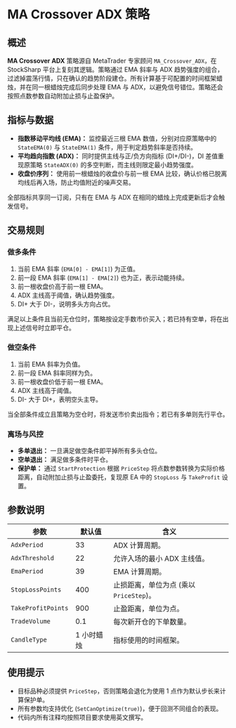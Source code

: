 # MA Crossover ADX 策略

## 概述
**MA Crossover ADX** 策略源自 MetaTrader 专家顾问 `MA_Crossover_ADX`，在 StockSharp 平台上复刻其逻辑。策略通过 EMA 斜率与 ADX 趋势强度的组合，过滤掉震荡行情，只在确认的趋势阶段建仓。所有计算基于可配置的时间框架蜡烛，并在同一根蜡烛完成后同步处理 EMA 与 ADX，以避免信号错位。策略还会按照点数参数自动附加止损与止盈保护。

## 指标与数据
- **指数移动平均线 (EMA)：** 监控最近三根 EMA 数值，分别对应原策略中的 `StateEMA(0)` 与 `StateEMA(1)` 条件，用于判定趋势斜率是否持续。
- **平均趋向指数 (ADX)：** 同时提供主线与正/负方向指标 (DI+/DI-)，DI 差值重现原策略 `StateADX(0)` 的多空判断，而主线则限定最小趋势强度。
- **收盘价序列：** 使用前一根蜡烛的收盘价与前一根 EMA 比较，确认价格已脱离均线后再入场，防止均值附近的噪声交易。

全部指标共享同一订阅，只有在 EMA 与 ADX 在相同的蜡烛上完成更新后才会触发信号。

## 交易规则
### 做多条件
1. 当前 EMA 斜率 (`EMA[0] - EMA[1]`) 为正值。
2. 前一段 EMA 斜率 (`EMA[1] - EMA[2]`) 也为正，表示动能持续。
3. 前一根收盘价高于前一根 EMA。
4. ADX 主线高于阈值，确认趋势强度。
5. DI+ 大于 DI-，说明多头方向占优。

满足以上条件且当前无仓位时，策略按设定手数市价买入；若已持有空单，将在出现上述信号时立即平仓。

### 做空条件
1. 当前 EMA 斜率为负值。
2. 前一段 EMA 斜率同样为负。
3. 前一根收盘价低于前一根 EMA。
4. ADX 主线高于阈值。
5. DI- 大于 DI+，表明空头主导。

当全部条件成立且策略为空仓时，将发送市价卖出指令；若已有多单则先行平仓。

### 离场与风控
- **多单退出：** 一旦满足做空条件即平掉所有多头仓位。
- **空单退出：** 满足做多条件时平仓。
- **保护单：** 通过 `StartProtection` 根据 `PriceStep` 将点数参数转换为实际价格距离，自动附加止损与止盈委托，复现原 EA 中的 `StopLoss` 与 `TakeProfit` 设置。

## 参数说明
| 参数 | 默认值 | 含义 |
| --- | --- | --- |
| `AdxPeriod` | 33 | ADX 计算周期。 |
| `AdxThreshold` | 22 | 允许入场的最小 ADX 主线值。 |
| `EmaPeriod` | 39 | EMA 计算周期。 |
| `StopLossPoints` | 400 | 止损距离，单位为点 (乘以 `PriceStep`)。 |
| `TakeProfitPoints` | 900 | 止盈距离，单位为点。 |
| `TradeVolume` | 0.1 | 每次新开仓的下单数量。 |
| `CandleType` | 1 小时蜡烛 | 指标使用的时间框架。 |

## 使用提示
- 目标品种必须提供 `PriceStep`，否则策略会退化为使用 1 点作为默认步长来计算保护单。
- 所有参数均支持优化 (`SetCanOptimize(true)`)，便于回测不同组合的表现。
- 代码内所有注释均按照项目要求使用英文撰写。
